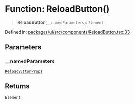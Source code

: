 # Function: ReloadButton()

> **ReloadButton**(`__namedParameters`): `Element`

Defined in: [packages/ui/src/components/ReloadButton.tsx:33](https://github.com/laruss/react-text-game/blob/7602514695c2b4f79da2fb62137ed33ba5572ba4/packages/ui/src/components/ReloadButton.tsx#L33)

## Parameters

### \_\_namedParameters

[`ReloadButtonProps`](../type-aliases/ReloadButtonProps.md)

## Returns

`Element`
